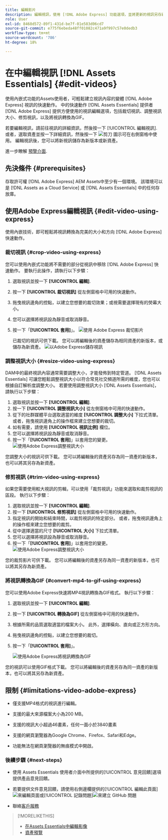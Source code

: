 ```yaml
---
title: 編輯影片
description: 編輯視訊，使用 [!DNL Adobe Express] 功能選項，並將更新的視訊另存新版。
role: User
exl-id: 8468d572-89f1-431d-be7f-01e583d06cd7
source-git-commit: e775f6ebeda48ff01082c471a9f997c57e0dedb3
workflow-type: tm+mt
source-wordcount: '786'
ht-degree: 18%

---
```


# 在中編輯視訊 [!DNL Assets Essentials] {#edit-videos}

使用內嵌式功能的Assets使用者，可輕鬆建立視訊內容的變體 [!DNL Adobe Express] 視訊的快速動作。 中的快速動作 [!DNL Assets Essentials] 提供者 [!DNL Adobe Express] 提供方便使用的視訊編輯選項，包括裁切視訊、調整視訊大小、修剪視訊，以及將視訊轉換為GIF。

若要編輯視訊，請前往視訊的詳細資訊，然後按一下 [!UICONTROL 編輯視訊]. 或者，選取資產並按一下詳細資訊，然後按一下 ![剪刀](assets/do-not-localize/cut.svg) 圖示可在右側窗格中使用。 編輯視訊後，您可以將新視訊儲存為新版本或新資產。

進一步瞭解 [預覽介面](/help/using/navigate-view.md#preview-assets).

## 先決條件 {#prerequisites}

存取許可權 [!DNL Adobe Express] AEM Assets中至少有一個環境。 該環境可以是 [!DNL Assets as a Cloud Service] 或 [!DNL Assets Essentials] 中的任何存放庫。

## 使用Adobe Express編輯視訊 {#edit-video-using-express}

使用內嵌技術，即可輕鬆將視訊轉換為完美的大小和方向 [!DNL Adobe Express] 快速動作。

### 裁切視訊 {#crop-video-using-express}

您可以使用內嵌式功能將不需要的部分從視訊中移除 [!DNL Adobe Express] 快速動作。 要執行此操作，請執行以下步驟：

1. 選取視訊並按一下 **[!UICONTROL 編輯]**.
2. 按一下 **[!UICONTROL 裁切視訊]** 從左側窗格中可用的快速動作。
3. 拖曳視訊邊角的控點，以建立您想要的裁切效果；或視需要選擇現有的熒幕大小。
4. 您可以選擇將視訊設為靜音或取消靜音。
5. 按一下「**[!UICONTROL 套用]**」。
   ![使用 Adob&#x200B;&#x200B;e Express 裁切影片](/help/using/assets/adobe-express-crop-video.png)

   已裁切的視訊可供下載。 您可以將編輯後的資產儲存為相同資產的新版本，或儲存為新資產。 ![以Adobe Express儲存視訊](/help/using/assets/adobe-express-save-video.png)

### 調整視訊大小 {#resize-video-using-express}

DAM中的最終視訊內容通常需要調整大小，才能發佈到特定管道。 [!DNL Assets Essentials] 可讓您輕鬆調整視訊大小以符合常見社交頻道所需的維度，您也可以根據自訂解析度調整大小。 若要使用調整視訊大小 [!DNL Assets Essentials]，請執行以下步驟：

1. 選取視訊並按一下 **[!UICONTROL 編輯]**.
2. 按一下 **[!UICONTROL 調整視訊大小]** 從左側窗格中可用的快速動作。
3. 從下的社群媒體平台選取適當的維度 **[!UICONTROL 調整大小]** 下拉式清單。 或者，拖曳視訊邊角上的操作框來建立您想要的裁切。
4. 如有需要，請使用 **[!UICONTROL 視訊比例]** 欄位。
5. 您可以選擇將視訊設為靜音或取消靜音。
6. 按一下「**[!UICONTROL 套用]**」以套用您的變更。
   ![使用Adobe Express調整視訊大小](/help/using/assets/adobe-express-resize-video.png)

您調整大小的視訊可供下載。 您可以將編輯後的資產另存為同一資產的新版本，也可以將其另存為新資產。

### 修剪視訊 {#trim-video-using-express}

如果您需要使用較大視訊的剪輯，可以使用「裁剪視訊」功能來選取和裁剪視訊的區段。 執行以下步驟：

1. 選取視訊並按一下 **[!UICONTROL 編輯]**.
2. 按一下 **[!UICONTROL 修剪視訊]** 從左側窗格中可用的快速動作。
3. 指定視訊的開始和結束時間，以裁剪視訊的特定部分。 或者，拖曳視訊邊角上的操作框來建立您想要的裁剪。
4. 從中選擇適當的尺寸 **[!UICONTROL 大小]** 下拉式清單。
5. 您可以選擇將視訊設為靜音或取消靜音。
6. 按一下「**[!UICONTROL 套用]**」以套用您的變更。
   ![使用Adobe Express調整視訊大小](/help/using/assets/adobe-express-trim-video.png)

您的裁剪影片可供下載。 您可以將編輯後的資產另存為同一資產的新版本，也可以將其另存為新資產。

### 將視訊轉換為GIF {#convert-mp4-to-gif-using-express}

您可以使用Adobe Express快速將MP4視訊轉換為GIF格式。 執行以下步驟：

1. 選取視訊並按一下 **[!UICONTROL 編輯]**.
2. 按一下 **[!UICONTROL 轉換為GIF]** 從左側窗格中可用的快速動作。
3. 根據所需的品質選取適當的檔案大小。 此外，選擇橫向、直向或正方形方向。
4. 拖曳視訊邊角的控點，以建立您想要的裁切。
5. 按一下「**[!UICONTROL 套用]**」。

   ![使用Adobe Express將視訊轉換為GIF](/help/using/assets/adobe-express-convert-video-to-gif.png)

您的視訊可以使用GIF格式下載。 您可以將編輯後的資產另存為同一資產的新版本，也可以將其另存為新資產。

## 限制 {#limitations-video-adobe-express}

* 僅支援MP4格式的視訊進行編輯。

* 支援的最大來源檔案大小為200 MB。

* 支援的視訊大小超過46畫素，任何一面小於3840畫素

* 支援的網頁瀏覽器為Google Chrome、Firefox、Safari和Edge。

* 功能無法在網頁瀏覽器的無痕模式中開啟。

### 後續步驟 {#next-steps}

* 使用 Assets Essentials 使用者介面中所提供的[!UICONTROL 意見回饋]選項提供產品意見回饋。

* 若要提供文件意見回饋，請使用右側邊欄提供的[!UICONTROL 編輯此頁面]![來編輯頁面](assets/do-not-localize/edit-page.png)或[!UICONTROL 記錄問題]![來建立 GitHub 問題](assets/do-not-localize/github-issue.png)

* 聯絡[客戶服務](https://experienceleague.adobe.com/?support-solution=General#support)

>[!MORELIKETHIS]
>
>* [在Assets Essentials中編輯影像](/help/using/edit-images.md)
>* [資產預覽](/help/using/navigate-view.md#preview-assets)

